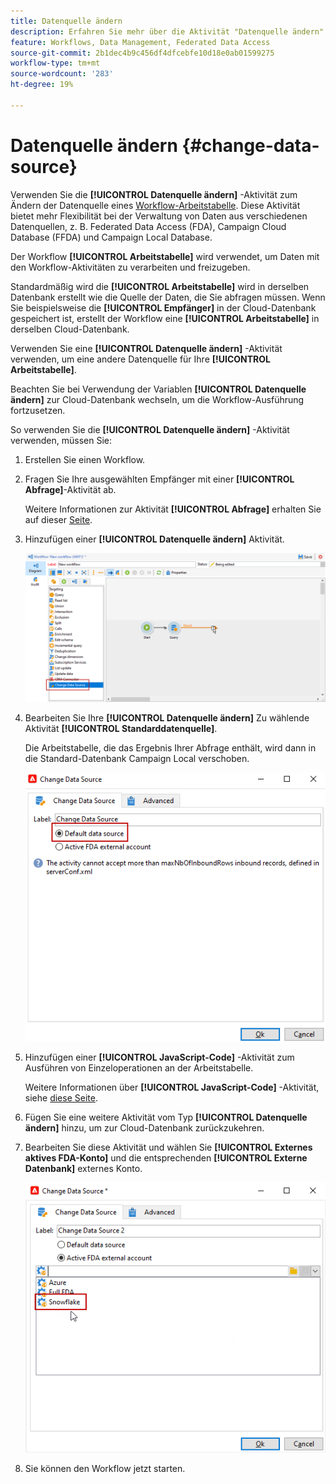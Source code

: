 ```yaml
---
title: Datenquelle ändern
description: Erfahren Sie mehr über die Aktivität "Datenquelle ändern".
feature: Workflows, Data Management, Federated Data Access
source-git-commit: 2b1dec4b9c456df4dfcebfe10d18e0ab01599275
workflow-type: tm+mt
source-wordcount: '283'
ht-degree: 19%

---
```


# Datenquelle ändern {#change-data-source}

Verwenden Sie die **[!UICONTROL Datenquelle ändern]** -Aktivität zum Ändern der Datenquelle eines [Workflow-Arbeitstabelle](use-workflow-data.md#workflow-temporary-work-table). Diese Aktivität bietet mehr Flexibilität bei der Verwaltung von Daten aus verschiedenen Datenquellen, z. B. Federated Data Access (FDA), Campaign Cloud Database (FFDA) und Campaign Local Database.

Der Workflow **[!UICONTROL Arbeitstabelle]** wird verwendet, um Daten mit den Workflow-Aktivitäten zu verarbeiten und freizugeben.

Standardmäßig wird die **[!UICONTROL Arbeitstabelle]** wird in derselben Datenbank erstellt wie die Quelle der Daten, die Sie abfragen müssen.
Wenn Sie beispielsweise die **[!UICONTROL Empfänger]** in der Cloud-Datenbank gespeichert ist, erstellt der Workflow eine **[!UICONTROL Arbeitstabelle]** in derselben Cloud-Datenbank.

Verwenden Sie eine **[!UICONTROL Datenquelle ändern]** -Aktivität verwenden, um eine andere Datenquelle für Ihre **[!UICONTROL Arbeitstabelle]**.

Beachten Sie bei Verwendung der Variablen **[!UICONTROL Datenquelle ändern]** zur Cloud-Datenbank wechseln, um die Workflow-Ausführung fortzusetzen.

So verwenden Sie die **[!UICONTROL Datenquelle ändern]** -Aktivität verwenden, müssen Sie:

1. Erstellen Sie einen Workflow.

1. Fragen Sie Ihre ausgewählten Empfänger mit einer **[!UICONTROL Abfrage]**-Aktivität ab.

   Weitere Informationen zur Aktivität **[!UICONTROL Abfrage]** erhalten Sie auf dieser [Seite](query.md#create-a-query).

1. Hinzufügen einer **[!UICONTROL Datenquelle ändern]** Aktivität.

   ![](assets/change-data-source.png)

1. Bearbeiten Sie Ihre **[!UICONTROL Datenquelle ändern]** Zu wählende Aktivität **[!UICONTROL Standarddatenquelle]**.

   Die Arbeitstabelle, die das Ergebnis Ihrer Abfrage enthält, wird dann in die Standard-Datenbank Campaign Local verschoben.

   ![](assets/change-data-source_2.png)

1. Hinzufügen einer **[!UICONTROL JavaScript-Code]** -Aktivität zum Ausführen von Einzeloperationen an der Arbeitstabelle.

   Weitere Informationen über **[!UICONTROL JavaScript-Code]** -Aktivität, siehe [diese Seite](sql-code-and-javascript-code.md#javascript-code).

1. Fügen Sie eine weitere Aktivität vom Typ **[!UICONTROL Datenquelle ändern]** hinzu, um zur Cloud-Datenbank zurückzukehren.

1. Bearbeiten Sie diese Aktivität und wählen Sie **[!UICONTROL Externes aktives FDA-Konto]** und die entsprechenden **[!UICONTROL Externe Datenbank]** externes Konto.

   ![](assets/change-data-source_3.png)

1. Sie können den Workflow jetzt starten.

